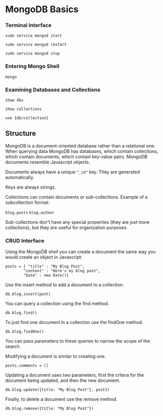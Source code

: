 # MongoDB Basics

### Terminal interface

`sudo service mongod start`

`sudo service mongod restart`

`sudo service mongod stop`

### Entering Mongo Shell

`mongo`

### Examining Databases and Collections

`show dbs`

`show collections`

`use {db/collection}`

## Structure

MongoDB is a document-oriented database rather than a relational one. When querying data MongoDB has databases, which contain collections, which contain documents, which contain key-value pairs. MongoDB documents resemble Javascript objects.

Documents always have a unique `"_id"` key. They are generated automatically.

Keys are always strings.

Collections can contain documents or sub-collections. Example of a subcollection format:

`blog.posts`
`blog.author`

Sub-collections don't have any special properties (they are just more collections), but they are useful for organization purposes.

### CRUD Interface

Using the MongoDB shell you can create a document the same way you would create an object in Javascript:

```
posts = { "title" : "My Blog Post",
        "content" : "Here's my blog post",
        "Date" : new Date()}

```

Use the insert method to add a document to a collection.

`db.blog.insert(post)`

You can query a collection using the find method.

`db.blog.find()`

To just find one document in a collection use the findOne method.

`db.blog.findOne()`

You can pass parameters to these queries to narrow the scope of the search.

Modifying a document is similar to creating one.

`posts.comments = []`

Updating a document uses two parameters, first the critera for the document being updated, and then the new document.

`db.blog.update({title: "My Blog Post"}, post1)`

Finally, to delete a document use the remove method.

`db.blog.remove({title: "My Blog Post"})`
